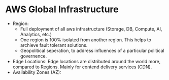 # AWS Global Infrastructure

- Region:
    - Full deployment of all aws infrastructure (Storage, DB, Compute, AI, Analytics, etc.)
    - One region is 100% isolated from another region. This helps to archieve fault tolerant solutions.
    - Geopolitical seperation, to address influences of a particular political governence.
- Edge Locations: Edge locations are distributed around the world more, compared to Regions. Mainly for contend delivery services (CDN).
- Availability Zones (AZ): 
